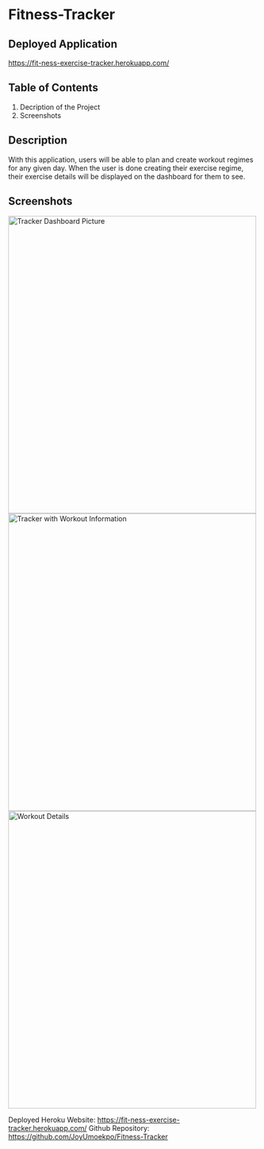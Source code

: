 # Fitness-Tracker

## Deployed Application
https://fit-ness-exercise-tracker.herokuapp.com/

## Table of Contents
1. Decription of the Project
2. Screenshots

## Description
With this application, users will be able to plan and create workout regimes for any given day. When the user is done creating their exercise regime, their exercise details will be displayed on the dashboard for them to see.

## Screenshots
<img src="dashboard.PNG" alt="Tracker Dashboard Picture" width="500" height="600"> 
<br>
<img src="workoutOne.PNG" alt="Tracker with Workout Information" width="500" height="600">
<br>
<img src="workoutStats.PNG" alt="Workout Details" width="500" height="600">

Deployed Heroku Website: https://fit-ness-exercise-tracker.herokuapp.com/
Github Repository: https://github.com/JoyUmoekpo/Fitness-Tracker